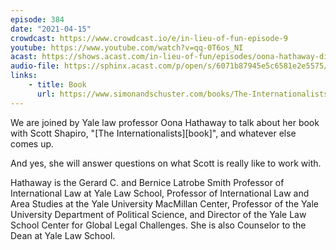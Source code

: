 ```yaml
---
episode: 384
date: "2021-04-15"
crowdcast: https://www.crowdcast.io/e/in-lieu-of-fun-episode-9
youtube: https://www.youtube.com/watch?v=qq-0T6os_NI
acast: https://shows.acast.com/in-lieu-of-fun/episodes/oona-hathaway-dishes-on-the-internationalists
audio-file: https://sphinx.acast.com/p/open/s/6071b87945e5c6581e2e5575/e/607b4a3e392deb276fe5ea43/media.mp3
links:
    - title: Book
      url: https://www.simonandschuster.com/books/The-Internationalists/Oona-A-Hathaway/9781501109874
---
```

We are joined by Yale law professor Oona Hathaway to talk about her book with Scott Shapiro, "[The Internationalists][book]", and whatever else comes up.

And yes, she will answer questions on what Scott is really like to work with.

Hathaway is the Gerard C. and Bernice Latrobe Smith Professor of International Law at Yale Law School, Professor of International Law and Area Studies at the Yale University MacMillan Center, Professor of the Yale University Department of Political Science, and Director of the Yale Law School Center for Global Legal Challenges. She is also Counselor to the Dean at Yale Law School.
